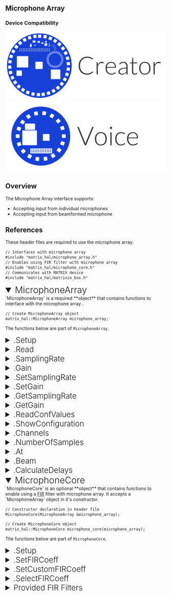 <h2 style="padding-top:0">Microphone Array</h2>

### Device Compatibility
<img class="creator-compatibility-icon" src="../../img/creator-icon.svg">
<img class="voice-compatibility-icon" src="../../img/voice-icon.svg">

## Overview

The Microphone Array interface supports:

* Accepting input from individual microphones
* Accepting input from beamformed microphone

## References

These header files are required to use the microphone array.

```language-cpp
// Interfaces with microphone array
#include "matrix_hal/microphone_array.h"
// Enables using FIR filter with microphone array
#include "matrix_hal/microphone_core.h"
// Communicates with MATRIX device
#include "matrix_hal/matrixio_bus.h"
```

<details open>
<summary style="font-size: 1.75rem; font-weight: 300;">MicrophoneArray</summary>
`MicrophoneArray` is a required **object** that contains functions to interface with the microphone array .

```language-cpp
// Create MicrophoneArray object
matrix_hal::MicrophoneArray microphone_array;
```

The functions below are part of `MicrophoneArray`.

<details>
<summary style="font-size: 1.5rem; font-weight: 300;">.Setup</summary>
`Setup` is a **function** that takes a `MatrixIOBus` object as a parameter and sets that object as the bus to use for communicating with MATRIX device.

```language-cpp
// Function declaration in header file
void Setup(MatrixIOBus *bus);
```

```language-cpp
// Set microphone_array to use MatrixIOBus bus
microphone_array.Setup(&bus);
```
</details>

<details>
<summary style="font-size: 1.5rem; font-weight: 300;">.Read</summary>
`Read` is a **function** that outputs microphone array data to the `delayed_data_` array and the `beamformed_` array in the `MicrophoneArray` object.

```language-cpp
// Function declaration in header file
bool Read();
```

```language-cpp
// Reading 8-mics buffer from the FPGA
microphone_array.Read();
```
</details>

<details>
<summary style="font-size: 1.5rem; font-weight: 300;">.SamplingRate</summary>
`SamplingRate` is a **function** that returns the `sampling_frequency_` value in the `MicrophoneArray` object.

```language-cpp
// Function declaration in header file
uint32_t SamplingRate() { return sampling_frequency_; }
```

```language-cpp
// Return the stored sampling rate
uint32_t SamplingRate = microphone_array.SamplingRate();
```
</details>

<details>
<summary style="font-size: 1.5rem; font-weight: 300;">.Gain</summary>
`Gain` is a **function** that returns the `gain_` value in the `MicrophoneArray` object.

```language-cpp
// Function declaration in header file
uint16_t Gain() { return gain_; }
```

```language-cpp
// Return the stored gain
uint32_t Gain = microphone_array.Gain();
```
</details>

<details>
<summary style="font-size: 1.5rem; font-weight: 300;">.SetSamplingRate</summary>
`SetSamplingRate` is a **function** that sets the `sampling_frequency_` value in the `MicrophoneArray` object and sends it to the microphone array.

```language-cpp
// Function declaration in header file
bool SetSamplingRate(uint32_t sampling_frequency);
```

```language-cpp
// Set the sampling rate
microphone_array.SetSamplingRate(sampling_rate);
```
</details>

<details>
<summary style="font-size: 1.5rem; font-weight: 300;">.SetGain</summary>
`SetGain` is a **function** that sets the `gain_` value in the `MicrophoneArray` object and sends it to the microphone array.

```language-cpp
// Function declaration in header file
bool SetGain(uint16_t gain);
```

```language-cpp
// Set the gain
microphone_array.SetGain(gain);
```
</details>

<details>
<summary style="font-size: 1.5rem; font-weight: 300;">.GetSamplingRate</summary>
`GetSamplingRate` is a **function** that gets the sampling rate value from the microphone array and saves it in the `MicrophoneArray` object as value `sampling_frequency_`.

```language-cpp
// Function declaration in header file
bool GetSamplingRate();
```

```language-cpp
// Update sampling_frequency_ from microphone array
microphone_array.GetSamplingRate();
```
</details>

<details>
<summary style="font-size: 1.5rem; font-weight: 300;">.GetGain</summary>
`GetGain` is a **function** that gets the gain value from the microphone array and saves it in the `MicrophoneArray` object as value `gain_`.

```language-cpp
// Function declaration in header file
bool GetGain();
```

```language-cpp
// Update gain_ from microphone array
microphone_array.GetGain();
```
</details>

<details>
<summary style="font-size: 1.5rem; font-weight: 300;">.ReadConfValues</summary>
`ReadConfValues` is a **function** that runs both the `GetGain` and `GetSamplingRate` functions. 
This updates the `gain_` and the `sampling_frequency_` values in the `MicrophoneArray' object with values from the microphone array.

```language-cpp
// Function declaration in header file
void ReadConfValues();
```

```language-cpp
// Update values from microphone array
microphone_array.ReadConfValues();
```
</details>

<details>
<summary style="font-size: 1.5rem; font-weight: 300;">.ShowConfiguration</summary>
`ShowConfiguration` is a **function** that outputs the `gain_` and `sampling_frequency_` values in the `MicrophoneArray' object.

```language-cpp
// Function declaration in header file
void ShowConfiguration();
```

```language-cpp
// Output `gain_` and `sampling_frequency_` values
microphone_array.void ShowConfiguration();

```language-cpp
// Style of output
std::cout << "Audio Configuration: " << std::endl;
std::cout << "Sampling Frequency: " << sampling_frequency_ << std::endl;
std::cout << "Gain : " << gain_ << std::endl;
```
</details>

<details>
<summary style="font-size: 1.5rem; font-weight: 300;">.Channels</summary>
`Channels` is a **function** that returns the number of microphone channels.

```language-cpp
// Function declaration in header file
uint16_t Channels() { return kMicrophoneChannels; }
```

```language-cpp
// Return the number of channels
uint16_t Channels = microphone_array.Channels();
```
</details>

<details>
<summary style="font-size: 1.5rem; font-weight: 300;">.NumberOfSamples</summary>
`NumberOfSamples` is a **function** that returns the number of samples.

```language-cpp
// Function declaration in header file
uint32_t NumberOfSamples() {
    return kMicarrayBufferSize / kMicrophoneChannels;
  }
```

```language-cpp
// Return the number of samples
uint16_t SampleAmount = microphone_array.NumberOfSamples();
```
</details>

<details>
<summary style="font-size: 1.5rem; font-weight: 300;">.At</summary>
`At` is a **function** that returns microphone data from the `delayed_data_` array. The `Read` function populates the `delayed_data_` array.

```language-cpp
// Function declaration in header file
int16_t &At(int16_t sample, int16_t channel) {
    return delayed_data_[sample * kMicrophoneChannels + channel];
  }
```

```language-cpp
// Return a single sample
int16_t sample = microphone_array.At(s, c);
```
</details>

<details>
<summary style="font-size: 1.5rem; font-weight: 300;">.Beam</summary>
`Beam` is a **function** that returns beamformed microphone data from the `beamformed_` array. The `Read` function populates the `beamformed_` array.

```language-cpp
// Function declaration in header file
int16_t &Beam(int16_t sample) { return beamformed_[sample]; }
```

```language-cpp
// Return a single sample
int16_t sample = microphone_array.Beam(s);
```
</details>

<details>
<summary style="font-size: 1.5rem; font-weight: 300;">.CalculateDelays</summary>
`CalculateDelays` is a **function** that calculates and sets up delays for beamforming.

```language-cpp
// Function declaration in header file
void CalculateDelays(float azimutal_angle, float polar_angle,
                       float radial_distance_mm = 100.0,
                       float sound_speed_mmseg = 320 * 1000.0);
```

```language-cpp
// Calculate and set up beamforming delays
microphone_array.CalculateDelays(0, 0, 1000, 320 * 1000);
```
</details>

</details>

<details open>
<summary style="font-size: 1.75rem; font-weight: 300;">MicrophoneCore</summary>
`MicrophoneCore` is an optional **object** that contains functions to enable using a <a href="https://en.wikipedia.org/wiki/Finite_impulse_response" target="_blank">FIR</a> filter with microphone array. It accepts a `MicrophoneArray` object in it's constructor.

```language-cpp
// Constructor declaration in header file
MicrophoneCore(MicrophoneArray &microphone_array);
```

```language-cpp
// Create MicrophoneCore object
matrix_hal::MicrophoneCore microphone_core(microphone_array);
```

The functions below are part of `MicrophoneCore`.

<details>
<summary style="font-size: 1.5rem; font-weight: 300;">.Setup</summary>
`Setup` is a **function** that takes a `MatrixIOBus` object as a parameter and sets that object as the bus to use for communicating with MATRIX device. It also sets up the FIR filter by calling `SelectFIRCoeff(&FIR_default[0])`.

```language-cpp
// Function declaration in header file
void Setup(MatrixIOBus *bus);
```

```language-cpp
// Set microphone_core to use MatrixIOBus bus
microphone_core.Setup(&bus);
```
</details>

<details>
<summary style="font-size: 1.5rem; font-weight: 300;">.SetFIRCoeff</summary>
`SetFIRCoeff` is a **function** that sends the `fir_coeff_` array in the `MicrophoneCore` object to the FPGA.

```language-cpp
// Function declaration in header file
bool SetFIRCoeff();
```

```language-cpp
// Sends fir_coeff_ to FPGA
microphone_core.SetFIRCoeff();
```
</details>

<details>
<summary style="font-size: 1.5rem; font-weight: 300;">.SetCustomFIRCoeff</summary>
`SetCustomFIRCoeff` is a **function** that sets the `fir_coeff_` array in the `MicrophoneCore` object.

If input is valid then the function also calls `SetFIRCoeff` to send the `fir_coeff_` array in the `MicrophoneCore` object to the FPGA.

```language-cpp
bool SetCustomFIRCoeff(const std::valarray<int16_t> custom_fir);
```

```language-cpp
// Sets fir_coeff_ to custom_fir
microphone_core.SetCustomFIRCoeff(custom_fir);
```
</details>

<details>
<summary style="font-size: 1.5rem; font-weight: 300;">.SelectFIRCoeff</summary>
`SelectFIRCoeff` is a **function** that sets the `fir_coeff_` array in the `MicrophoneCore` object. 

If input is valid then the function also calls `SetFIRCoeff` to send the `fir_coeff_` array in the `MicrophoneCore` object to the FPGA.

This function accepts a FIRCoeff struct, which is defined below.

```language-cpp
// FIRCoeff definition in header file
struct FIRCoeff {
  uint32_t rate_;
  std::valarray<int16_t> coeff_;
};
```

```language-cpp
bool SelectFIRCoeff(FIRCoeff *FIR_coeff);
```

```language-cpp
// Sets fir_coeff_ from FIR_default[0]
microphone_core.SelectFIRCoeff(&FIR_default[0]);
```
</details>

<details>
<summary style="font-size: 1.5rem; font-weight: 300;">Provided FIR Filters</summary>
A FIR filter is provided in `matrix_hal/microphone_core_fir.h`.

This filter provided is in the form of a FIRCoeff struct, which is defined below.

```language-cpp
// FIRCoeff definition in header file
struct FIRCoeff {
  uint32_t rate_;
  std::valarray<int16_t> coeff_;
};
```

To use the provided FIR filter the `SelectFIRCoeff` function is used to set it, then the `SetFIRCoeff` function is used to send it to the FPGA.

```language-cpp
// Sets fir_coeff_ from FIR_default[0]
microphone_core.SelectFIRCoeff(&FIR_default[0]);
// Sends FIR filter in fir_coeff_ to FPGA
microphone_core.SetFIRCoeff();
```
</details>

</details>